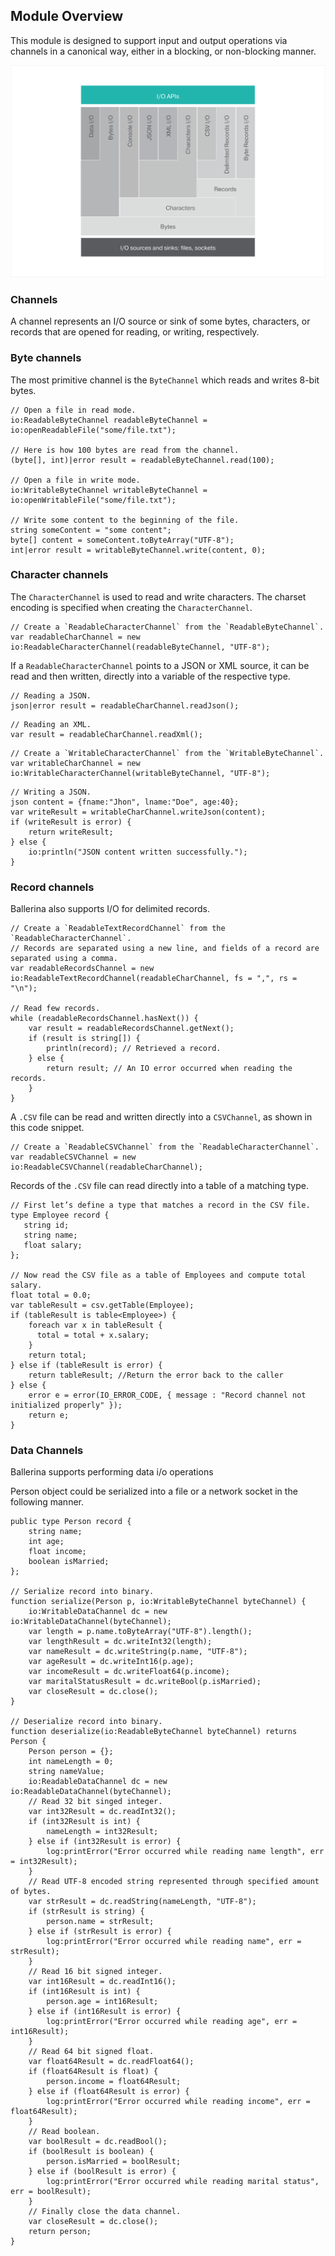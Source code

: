 ## Module Overview

This module is designed to support input and output operations via channels in a canonical way, either in a blocking,
or non-blocking manner.

![architecture](resources/package-architecture.svg)

### Channels
A channel represents an I/O source or sink of some bytes, characters, or records that are opened for reading, or
writing, respectively.
### Byte channels
The most primitive channel is the `ByteChannel` which reads and writes 8-bit bytes.

```ballerina
// Open a file in read mode.
io:ReadableByteChannel readableByteChannel = io:openReadableFile("some/file.txt");

// Here is how 100 bytes are read from the channel.
(byte[], int)|error result = readableByteChannel.read(100);

// Open a file in write mode.
io:WritableByteChannel writableByteChannel = io:openWritableFile("some/file.txt");

// Write some content to the beginning of the file.
string someContent = "some content";
byte[] content = someContent.toByteArray("UTF-8");
int|error result = writableByteChannel.write(content, 0);

```
### Character channels
The `CharacterChannel` is used to read and write characters. The charset encoding is specified when creating the
`CharacterChannel`.

 ```ballerina
// Create a `ReadableCharacterChannel` from the `ReadableByteChannel`.
var readableCharChannel = new io:ReadableCharacterChannel(readableByteChannel, "UTF-8");
```

If a `ReadableCharacterChannel` points to a JSON or XML source, it can be read and then written, directly into a variable of
the respective type.

```ballerina
// Reading a JSON.
json|error result = readableCharChannel.readJson();
```
```ballerina
// Reading an XML.
var result = readableCharChannel.readXml();
```

```ballerina
// Create a `WritableCharacterChannel` from the `WritableByteChannel`.
var writableCharChannel = new io:WritableCharacterChannel(writableByteChannel, "UTF-8");
```

```ballerina
// Writing a JSON.
json content = {fname:"Jhon", lname:"Doe", age:40};
var writeResult = writableCharChannel.writeJson(content);
if (writeResult is error) {
    return writeResult;
} else {
    io:println("JSON content written successfully.");
}
```

### Record channels
Ballerina also supports I/O for delimited records.

```ballerina
// Create a `ReadableTextRecordChannel` from the `ReadableCharacterChannel`.
// Records are separated using a new line, and fields of a record are separated using a comma.
var readableRecordsChannel = new io:ReadableTextRecordChannel(readableCharChannel, fs = ",", rs = "\n");

// Read few records.
while (readableRecordsChannel.hasNext()) {
    var result = readableRecordsChannel.getNext();
    if (result is string[]) {
        println(record); // Retrieved a record.
    } else {
        return result; // An IO error occurred when reading the records.
    }
}
```

A `.CSV` file can be read and written directly into a `CSVChannel`, as shown in this code snippet.

```ballerina
// Create a `ReadableCSVChannel` from the `ReadableCharacterChannel`.
var readableCSVChannel = new io:ReadableCSVChannel(readableCharChannel);
```

Records of the `.CSV` file can read directly into a table of a matching type.

 ```ballerina
// First let’s define a type that matches a record in the CSV file.
type Employee record {
    string id;
    string name;
    float salary;
};

// Now read the CSV file as a table of Employees and compute total salary.
float total = 0.0;
var tableResult = csv.getTable(Employee);
if (tableResult is table<Employee>) {
     foreach var x in tableResult {
       total = total + x.salary;
     }
     return total;
} else if (tableResult is error) {
     return tableResult; //Return the error back to the caller
} else {
     error e = error(IO_ERROR_CODE, { message : "Record channel not initialized properly" });
     return e;
}
```

### Data Channels
Ballerina supports performing data i/o operations

Person object could be serialized into a file or a network socket in the following manner.

```ballerina
public type Person record {
    string name;
    int age;
    float income;
    boolean isMarried;
};

// Serialize record into binary.
function serialize(Person p, io:WritableByteChannel byteChannel) {
    io:WritableDataChannel dc = new io:WritableDataChannel(byteChannel);
    var length = p.name.toByteArray("UTF-8").length();
    var lengthResult = dc.writeInt32(length);
    var nameResult = dc.writeString(p.name, "UTF-8");
    var ageResult = dc.writeInt16(p.age);
    var incomeResult = dc.writeFloat64(p.income);
    var maritalStatusResult = dc.writeBool(p.isMarried);
    var closeResult = dc.close();
}

// Deserialize record into binary.
function deserialize(io:ReadableByteChannel byteChannel) returns Person {
    Person person = {};
    int nameLength = 0;
    string nameValue;
    io:ReadableDataChannel dc = new io:ReadableDataChannel(byteChannel);
    // Read 32 bit singed integer.
    var int32Result = dc.readInt32();
    if (int32Result is int) {
        nameLength = int32Result;
    } else if (int32Result is error) {
        log:printError("Error occurred while reading name length", err = int32Result);
    }
    // Read UTF-8 encoded string represented through specified amount of bytes.
    var strResult = dc.readString(nameLength, "UTF-8");
    if (strResult is string) {
        person.name = strResult;
    } else if (strResult is error) {
        log:printError("Error occurred while reading name", err = strResult);
    }
    // Read 16 bit signed integer.
    var int16Result = dc.readInt16();
    if (int16Result is int) {
        person.age = int16Result;
    } else if (int16Result is error) {
        log:printError("Error occurred while reading age", err = int16Result);
    }
    // Read 64 bit signed float.
    var float64Result = dc.readFloat64();
    if (float64Result is float) {
        person.income = float64Result;
    } else if (float64Result is error) {
        log:printError("Error occurred while reading income", err = float64Result);
    }
    // Read boolean.
    var boolResult = dc.readBool();
    if (boolResult is boolean) {
        person.isMarried = boolResult;
    } else if (boolResult is error) {
        log:printError("Error occurred while reading marital status", err = boolResult);
    }
    // Finally close the data channel.
    var closeResult = dc.close();
    return person;
}
```

